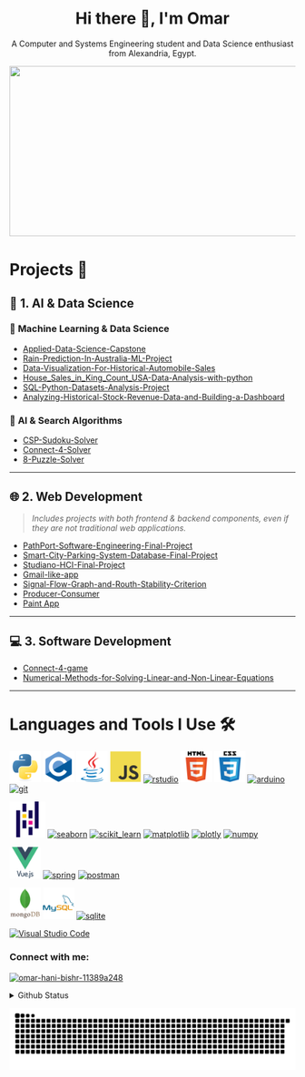 <div align="center">
    <h1>Hi there 👋, I'm Omar</h1>
    <p>A Computer and Systems Engineering student and Data Science enthusiast from Alexandria, Egypt.</p>
</div>



<p align="center"><img src="https://media.giphy.com/media/dWesBcTLavkZuG35MI/giphy.gif" width="600" height="300"  /></p>


# Projects 🚀

## **📌 1. AI & Data Science**  

### 🔹 **Machine Learning & Data Science**  
- [Applied-Data-Science-Capstone](https://github.com/OmarHani4306/Applied-Data-Science-Capstone)  
- [Rain-Prediction-In-Australia-ML-Project](https://github.com/OmarHani4306/Rain-Prediction-In-Australia-ML-Project)  
- [Data-Visualization-For-Historical-Automobile-Sales](https://github.com/OmarHani4306/Data-Visualization-For-Historical-Automobile-Sales)  
- [House_Sales_in_King_Count_USA-Data-Analysis-with-python](https://github.com/OmarHani4306/House_Sales_in_King_Count_USA-Data-Analysis-with-python)  
- [SQL-Python-Datasets-Analysis-Project](https://github.com/OmarHani4306/SQL-Python-Datasets-Analysis-Project)  
- [Analyzing-Historical-Stock-Revenue-Data-and-Building-a-Dashboard](https://github.com/OmarHani4306/Analyzing-Historical-Stock-Revenue-Data-and-Building-a-Dashboard)  

### 🔹 **AI & Search Algorithms**  
- [CSP-Sudoku-Solver](https://github.com/OmarHani4306/CSP-Sudoko-Solver-an-AI-Lab)  
- [Connect-4-Solver](https://github.com/OmarHani4306/Connect-4-Solver-an-AI-Lab)  
- [8-Puzzle-Solver](https://github.com/OmarHani4306/8-Puzzle-Solver-an-AI-Lab)  

---

## **🌐 2. Web Development**  
> _Includes projects with both frontend & backend components, even if they are not traditional web applications._  
- [PathPort-Software-Engineering-Final-Project](https://github.com/OmarHani4306/PathPort-Software-Engineering-Final-Project)  
- [Smart-City-Parking-System-Database-Final-Project](https://github.com/OmarHani4306/Smart-City-Parking-System-Database-Final-Project)  
- [Studiano-HCI-Final-Project](https://github.com/OmarHani4306/Studiano-HCI-Final-Project)  
- [Gmail-like-app](https://github.com/OmarHani4306/Gmail-like-app)  
- [Signal-Flow-Graph-and-Routh-Stability-Criterion](https://github.com/OmarHani4306/Signal-Flow-Graph-and-Routh-Stability-Criterion)  
- [Producer-Consumer](https://github.com/OmarHani4306/Producer-Consumer)  
- [Paint App](https://github.com/OmarHani4306/Paint-App)  

---

## **💻 3. Software Development**  
- [Connect-4-game](https://github.com/OmarHani4306/Connect-4-game)  
- [Numerical-Methods-for-Solving-Linear-and-Non-Linear-Equations](https://github.com/OmarHani4306/Numerical-Methods-for-Solving-Linear-and-Non-Linear-Equations)  

---

# Languages and Tools I Use 🛠️

<a target="_blank" href="https://raw.githubusercontent.com/devicons/devicon/master/icons/python/python-original.svg" style="display: inline-block;">
    <img src="https://raw.githubusercontent.com/devicons/devicon/master/icons/python/python-original.svg" alt="python" width="55" height="55" />
</a>
<a target="_blank" href="https://raw.githubusercontent.com/devicons/devicon/master/icons/c/c-original.svg" style="display: inline-block;">
    <img src="https://raw.githubusercontent.com/devicons/devicon/master/icons/c/c-original.svg" alt="c" width="55" height="55" />
</a>
<a target="_blank" href="https://raw.githubusercontent.com/devicons/devicon/master/icons/java/java-original.svg" style="display: inline-block;">
    <img src="https://raw.githubusercontent.com/devicons/devicon/master/icons/java/java-original.svg" alt="java" width="55" height="55" />
</a>
<a target="_blank" href="https://raw.githubusercontent.com/devicons/devicon/master/icons/javascript/javascript-original.svg" style="display: inline-block;">
    <img src="https://raw.githubusercontent.com/devicons/devicon/master/icons/javascript/javascript-original.svg" alt="javascript" width="55" height="55" />
</a>
<a target="_blank" href="https://cdn.jsdelivr.net/gh/devicons/devicon@latest/icons/rstudio/rstudio-original.svg" style="display: inline-block;">
    <img src="https://cdn.jsdelivr.net/gh/devicons/devicon@latest/icons/rstudio/rstudio-original.svg" alt="rstudio" width="55" height="55" />
</a>
<a target="_blank" href="https://raw.githubusercontent.com/devicons/devicon/master/icons/html5/html5-original-wordmark.svg" style="display: inline-block;">
    <img src="https://raw.githubusercontent.com/devicons/devicon/master/icons/html5/html5-original-wordmark.svg" alt="html5" width="55" height="55" />
</a>
<a target="_blank" href="https://raw.githubusercontent.com/devicons/devicon/master/icons/css3/css3-original-wordmark.svg" style="display: inline-block;">
    <img src="https://raw.githubusercontent.com/devicons/devicon/master/icons/css3/css3-original-wordmark.svg" alt="css3" width="55" height="55" />
</a>
<a target="_blank" href="https://cdn.worldvectorlogo.com/logos/arduino-1.svg" style="display: inline-block;">
    <img src="https://cdn.worldvectorlogo.com/logos/arduino-1.svg" alt="arduino" width="55" height="55" />
</a>
<a target="_blank" href="https://www.vectorlogo.zone/logos/git-scm/git-scm-icon.svg" style="display: inline-block;">
    <img src="https://www.vectorlogo.zone/logos/git-scm/git-scm-icon.svg" alt="git" width="55" height="55" />
</a>



<a target="_blank" href="https://raw.githubusercontent.com/devicons/devicon/2ae2a900d2f041da66e950e4d48052658d850630/icons/pandas/pandas-original.svg" style="display: inline-block;"><img src="https://raw.githubusercontent.com/devicons/devicon/2ae2a900d2f041da66e950e4d48052658d850630/icons/pandas/pandas-original.svg" alt="pandas" width="63" height="63" /></a>
<a target="_blank" href="https://seaborn.pydata.org/_images/logo-mark-lightbg.svg" style="display: inline-block;"><img src="https://seaborn.pydata.org/_images/logo-mark-lightbg.svg" alt="seaborn" width="63" height="63" /></a>
<a target="_blank" href="https://upload.wikimedia.org/wikipedia/commons/0/05/Scikit_learn_logo_small.svg" style="display: inline-block;"><img src="https://upload.wikimedia.org/wikipedia/commons/0/05/Scikit_learn_logo_small.svg" alt="scikit_learn" width="63" height="63" /></a>
<a target="_blank" href="https://cdn.jsdelivr.net/gh/devicons/devicon@latest/icons/matplotlib/matplotlib-plain-wordmark.svg" style="display: inline-block;"><img src="https://cdn.jsdelivr.net/gh/devicons/devicon@latest/icons/matplotlib/matplotlib-plain-wordmark.svg" alt="matplotlib" width="84" height="84" /></a>
<a target="_blank" href="https://cdn.jsdelivr.net/gh/devicons/devicon@latest/icons/plotly/plotly-plain-wordmark.svg" style="display: inline-block;"><img src="https://cdn.jsdelivr.net/gh/devicons/devicon@latest/icons/plotly/plotly-original-wordmark.svg" alt="plotly" width="84" height="84" /></a>
<a target="_blank" href="https://cdn.jsdelivr.net/gh/devicons/devicon@latest/icons/numpy/numpy-original-wordmark.svg" style="display: inline-block;"><img src="https://cdn.jsdelivr.net/gh/devicons/devicon@latest/icons/numpy/numpy-original-wordmark.svg" alt="numpy" width="84" height="84" /></a>

<a target="_blank" href="https://raw.githubusercontent.com/devicons/devicon/master/icons/vuejs/vuejs-original-wordmark.svg" style="display: inline-block;"><img src="https://raw.githubusercontent.com/devicons/devicon/master/icons/vuejs/vuejs-original-wordmark.svg" alt="vuejs" width="55" height="55" /></a>
<a target="_blank" href="https://www.vectorlogo.zone/logos/springio/springio-icon.svg" style="display: inline-block;"><img src="https://www.vectorlogo.zone/logos/springio/springio-icon.svg" alt="spring" width="55" height="55" /></a>
<a href="https://postman.com" target="_blank" rel="noreferrer"> 
   <img src="https://www.vectorlogo.zone/logos/getpostman/getpostman-icon.svg" alt="postman" width="55" height="55"/> 
</a> 

<a target="_blank" href="https://raw.githubusercontent.com/devicons/devicon/master/icons/mongodb/mongodb-original-wordmark.svg" style="display: inline-block;"><img src="https://raw.githubusercontent.com/devicons/devicon/master/icons/mongodb/mongodb-original-wordmark.svg" alt="mongodb" width="55" height="55" /></a>
<a target="_blank" href="https://raw.githubusercontent.com/devicons/devicon/master/icons/mysql/mysql-original-wordmark.svg" style="display: inline-block;"><img src="https://raw.githubusercontent.com/devicons/devicon/master/icons/mysql/mysql-original-wordmark.svg" alt="mysql" width="55" height="55" /></a>
<a href="https://www.sqlite.org/" target="_blank" rel="noreferrer"> 
    <img src="https://www.vectorlogo.zone/logos/sqlite/sqlite-icon.svg" alt="sqlite" width="55" height="55"/> 
</a> 

<a target="_blank" href="https://code.visualstudio.com/">
    <img src="https://upload.wikimedia.org/wikipedia/commons/9/9a/Visual_Studio_Code_1.35_icon.svg" alt="Visual Studio Code" width="55" height="55" />
</a>


<h3 align="left">Connect with me:</h3>
<p align="left">
<a href="https://linkedin.com/in/omar-hani-bishr-11389a248" target="blank"><img align="center" src="https://raw.githubusercontent.com/rahuldkjain/github-profile-readme-generator/master/src/images/icons/Social/linked-in-alt.svg" alt="omar-hani-bishr-11389a248" height="30" width="40" /></a>
</p>

<details>
    <summary>Github Status</summary>
    <div align="center">
    <img src="https://visitor-badge.laobi.icu/badge?page_id=OmarHani4306&"  />
    </div>
    <p align="center"><img src="https://github-readme-stats.vercel.app/api?username=OmarHani4306&show_icons=true&locale=en" alt="Omar Hani Bishr" /></p>
    <p align="center"><img src="https://github-readme-stats.vercel.app/api/top-langs?username=OmarHani4306&show_icons=true&locale=en&layout=compact" alt="Omar Hani Bishr" /></p>
    <p align="center"><a href="https://github.com/ryo-ma/github-profile-trophy"><img src="https://github-profile-trophy.vercel.app/?username=OmarHani4306" alt="Omar Hani Bishr" /></a></p>
</details>





![snake gif](https://github.com/OmarHani4306/OmarHani4306/blob/output/github-snake-dark.svg)

